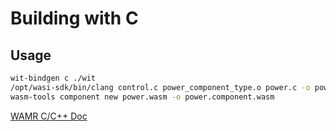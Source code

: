 # Building with C

## Usage

```bash
wit-bindgen c ./wit
/opt/wasi-sdk/bin/clang control.c power_component_type.o power.c -o power.wasm -mexec-model=reactor
wasm-tools component new power.wasm -o power.component.wasm
```

[WAMR C/C++ Doc](https://github.com/bytecodealliance/wasm-micro-runtime/blob/main/doc/build_wasm_app.md)
